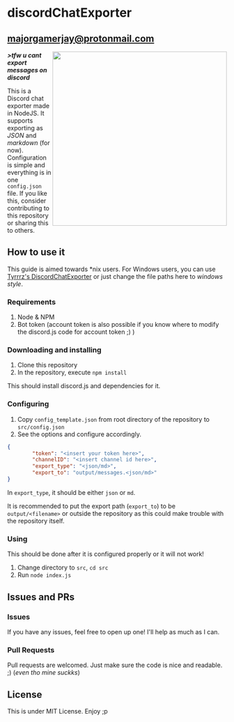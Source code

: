 # discordChatExporter
## majorgamerjay@protonmail.com

<img src="https://i.imgur.com/CsbAhWt.png" align="right" width="400px">

***>tfw u cant export messages on discord***

This is a Discord chat exporter made in NodeJS. It supports exporting as *JSON* and *markdown* (for now). Configuration is simple and everything is in one `config.json` file. If you like this, consider contributing to this repository or sharing this to others.

## How to use it

This guide is aimed towards *nix users. For Windows users, you can use [Tyrrrz's DiscordChatExporter](https://github.com/Tyrrrz/DiscordChatExporter) or just change the file paths here to *windows style*.

### Requirements

1. Node & NPM
2. Bot token (account token is also possible if you know where to modify the discord.js code for account token ;) )

### Downloading and installing

1. Clone this repository
2. In the repository, execute `npm install`

This should install discord.js and dependencies for it.

### Configuring

1. Copy `config_template.json` from root directory of the repository to `src/config.json`
2. See the options and configure accordingly.

```json
{
		"token": "<insert your token here>",
		"channelID": "<insert channel id here>",
		"export_type": "<json/md>",
		"export_to": "output/messages.<json/md>"
}
```
In `export_type`, it should be either `json` or `md`.

It is recommended to put the export path (`export_to`) to be `output/<filename>` or outside the repository as this could make trouble with the repository itself.

### Using

This should be done after it is configured properly or it will not work!

1. Change directory to `src`, `cd src`
2. Run `node index.js`

## Issues and PRs

### Issues

If you have any issues, feel free to open up one! I'll help as much as I can.

###  Pull Requests

Pull requests are welcomed. Just make sure the code is nice and readable. ;) (*even tho mine suckks*)

## License

This is under MIT License. Enjoy ;p
